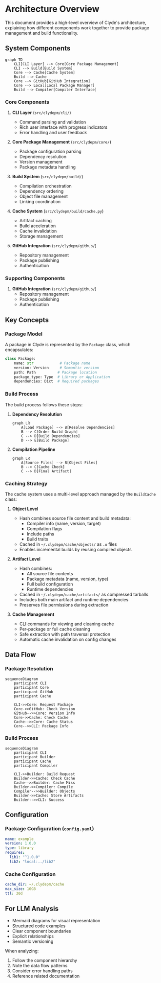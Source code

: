 # Architecture Overview

This document provides a high-level overview of Clyde's architecture, explaining how different components work together to provide package management and build functionality.

## System Components

```mermaid
graph TD
    CLI[CLI Layer] --> Core[Core Package Management]
    CLI --> Build[Build System]
    Core --> Cache[Cache System]
    Build --> Cache
    Core --> GitHub[GitHub Integration]
    Core --> Local[Local Package Manager]
    Build --> Compiler[Compiler Interface]
```

### Core Components

1. **CLI Layer** (`src/clydepm/cli/`)
   - Command parsing and validation
   - Rich user interface with progress indicators
   - Error handling and user feedback

2. **Core Package Management** (`src/clydepm/core/`)
   - Package configuration parsing
   - Dependency resolution
   - Version management
   - Package metadata handling

3. **Build System** (`src/clydepm/build/`)
   - Compilation orchestration
   - Dependency ordering
   - Object file management
   - Linking coordination

4. **Cache System** (`src/clydepm/build/cache.py`)
   - Artifact caching
   - Build acceleration
   - Cache invalidation
   - Storage management

5. **GitHub Integration** (`src/clydepm/github/`)
   - Repository management
   - Package publishing
   - Authentication

### Supporting Components

1. **GitHub Integration** (`src/clydepm/github/`)
   - Repository management
   - Package publishing
   - Authentication


## Key Concepts

### Package Model

A package in Clyde is represented by the `Package` class, which encapsulates:

```python
class Package:
    name: str            # Package name
    version: Version     # Semantic version
    path: Path          # Package location
    package_type: Type  # Library or Application
    dependencies: Dict  # Required packages
```

### Build Process

The build process follows these steps:

1. **Dependency Resolution**
   ```mermaid
   graph LR
       A[Load Package] --> B[Resolve Dependencies]
       B --> C[Order Build Graph]
       C --> D[Build Dependencies]
       D --> E[Build Package]
   ```

2. **Compilation Pipeline**
   ```mermaid
   graph LR
       A[Source Files] --> B[Object Files]
       B --> C[Cache Check]
       C --> D[Final Artifact]
   ```

### Caching Strategy

The cache system uses a multi-level approach managed by the `BuildCache` class:

1. **Object Level**
   - Hash combines source file content and build metadata:
     - Compiler info (name, version, target)
     - Compilation flags
     - Include paths
     - Build traits
   - Cached in `~/.clydepm/cache/objects/` as `.o` files
   - Enables incremental builds by reusing compiled objects

2. **Artifact Level** 
   - Hash combines:
     - All source file contents
     - Package metadata (name, version, type)
     - Full build configuration
     - Runtime dependencies
   - Cached in `~/.clydepm/cache/artifacts/` as compressed tarballs
   - Includes both main artifact and runtime dependencies
   - Preserves file permissions during extraction

3. **Cache Management**
   - CLI commands for viewing and cleaning cache
   - Per-package or full cache cleaning
   - Safe extraction with path traversal protection
   - Automatic cache invalidation on config changes

## Data Flow

### Package Resolution

```mermaid
sequenceDiagram
    participant CLI
    participant Core
    participant GitHub
    participant Cache

    CLI->>Core: Request Package
    Core->>GitHub: Check Version
    GitHub-->>Core: Version Info
    Core->>Cache: Check Cache
    Cache-->>Core: Cache Status
    Core-->>CLI: Package Info
```

### Build Process

```mermaid
sequenceDiagram
    participant CLI
    participant Builder
    participant Cache
    participant Compiler

    CLI->>Builder: Build Request
    Builder->>Cache: Check Cache
    Cache-->>Builder: Cache Miss
    Builder->>Compiler: Compile
    Compiler-->>Builder: Objects
    Builder->>Cache: Store Artifacts
    Builder-->>CLI: Success
```

## Configuration

### Package Configuration (`config.yaml`)

```yaml
name: example
version: 1.0.0
type: library
requires:
  lib1: "^1.0.0"
  lib2: "local:../lib2"
```

### Cache Configuration

```yaml
cache_dir: ~/.clydepm/cache
max_size: 10GB
ttl: 30d
```

## For LLM Analysis

- Mermaid diagrams for visual representation
- Structured code examples
- Clear component boundaries
- Explicit relationships
- Semantic versioning

When analyzing:
1. Follow the component hierarchy
2. Note the data flow patterns
3. Consider error handling paths
4. Reference related documentation 
